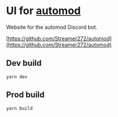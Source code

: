 # UI for [automod](https://github.com/Streamer272/automod)

Website for the automod Discord bot.

[https://github.com/Streamer272/automod](https://github.com/Streamer272/automod)

## Dev build

```
yarn dev
```

## Prod build
```
yarn build
```
